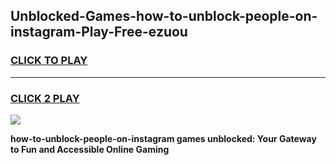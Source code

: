 
## Unblocked-Games-how-to-unblock-people-on-instagram-Play-Free-ezuou
<h3>
<a href="https://premium76.site?title=how-to-unblock-people-on-instagram&ref=21A">CLICK TO PLAY</a></h3>
<hr>

<h3>
<a href="https://premium76.site?title=how-to-unblock-people-on-instagram&ref=21A">CLICK 2 PLAY</a>
  
</h3>

<a href="https://premium76.site?title=how-to-unblock-people-on-instagram&ref=21A"><img src="https://clearcache.store/games.png"></a>


**how-to-unblock-people-on-instagram games unblocked: Your Gateway to Fun and Accessible Online Gaming**
